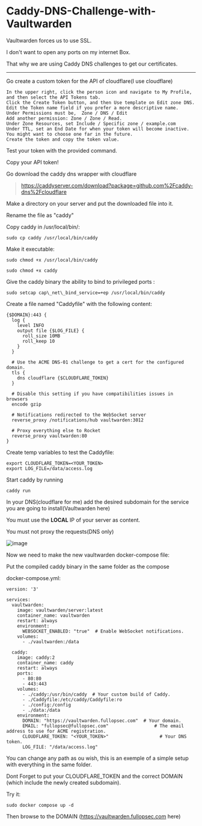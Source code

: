 # Caddy-DNS-Challenge-with-Vaultwarden

Vaultwarden forces us to use SSL.

I don't want to open any ports on my internet Box.

That why we are using Caddy DNS challenges to get our certificates.

__________________________



Go create a custom token for the API of cloudflare(I use cloudflare)

```
In the upper right, click the person icon and navigate to My Profile, and then select the API Tokens tab.
Click the Create Token button, and then Use template on Edit zone DNS.
Edit the Token name field if you prefer a more descriptive name.
Under Permissions must be,  Zone / DNS / Edit 
Add another permission: Zone / Zone / Read.
Under Zone Resources, set Include / Specific zone / example.com 
Under TTL, set an End Date for when your token will become inactive. You might want to choose one far in the future.
Create the token and copy the token value.
```

Test your token with the provided command.

Copy your API token!

Go download the caddy dns wrapper with cloudflare
>https://caddyserver.com/download?package=github.com%2Fcaddy-dns%2Fcloudflare

Make a directory on your server and put the downloaded file into it.

Rename the file as "caddy"

Copy caddy in /usr/local/bin/:

`sudo cp caddy /usr/local/bin/caddy`

Make it executable:

`sudo chmod +x /usr/local/bin/caddy`

`sudo chmod +x caddy`


Give the caddy binary the ability to bind to privileged ports :

`sudo setcap cap\_net\_bind_service=+ep /usr/local/bin/caddy`

Create a file named "Caddyfile" with the following content:

```
{$DOMAIN}:443 {
  log {
    level INFO
    output file {$LOG_FILE} {
      roll_size 10MB
      roll_keep 10
    }
  }

  # Use the ACME DNS-01 challenge to get a cert for the configured domain.
  tls {
    dns cloudflare {$CLOUDFLARE_TOKEN} 
  }

  # Disable this setting if you have compatibilities issues in browsers
  encode gzip

  # Notifications redirected to the WebSocket server
  reverse_proxy /notifications/hub vaultwarden:3012

  # Proxy everything else to Rocket
  reverse_proxy vaultwarden:80
}
```

Create temp variables to test the Caddyfile:

```
export CLOUDFLARE_TOKEN=<YOUR_TOKEN>
export LOG_FILE=/data/access.log
```

Start caddy by running

`caddy run`

In your DNS(cloudflare for me) add the desired subdomain for the service you are going to install(Vaultwarden here)

You must use the **LOCAL** IP of your server as content.

You must not proxy the requests(DNS only)

![image](https://user-images.githubusercontent.com/114147068/229375994-2687dc99-bd8b-4de7-9f2b-d149a22a782a.png)

Now we need to make the new vaultwarden docker-compose file:

Put the compiled caddy binary in the same folder as the compose

docker-compose.yml:

```
version: '3'

services:
  vaultwarden:
    image: vaultwarden/server:latest
    container_name: vaultwarden
    restart: always
    environment:
      WEBSOCKET_ENABLED: "true"  # Enable WebSocket notifications.
    volumes:
      - ./vaultwarden:/data

  caddy:
    image: caddy:2
    container_name: caddy
    restart: always
    ports:
      - 80:80
      - 443:443
    volumes:
      - ./caddy:/usr/bin/caddy  # Your custom build of Caddy.
      - ./Caddyfile:/etc/caddy/Caddyfile:ro
      - ./config:/config
      - ./data:/data
    environment:
      DOMAIN: "https://vaultwarden.fullopsec.com"  # Your domain.
      EMAIL: "fullopsec@fullopsec.com"                 # The email address to use for ACME registration.
      CLOUDFLARE_TOKEN: "<YOUR_TOKEN>"                   # Your DNS token.
      LOG_FILE: "/data/access.log"
```

You can change any path as ou wish, this is an exemple of a simple setup with everything in the same folder.

Dont Forget to put your CLOUDFLARE_TOKEN and the correct DOMAIN (which include the newly created subdomain).

Try it:

`sudo docker compose up -d`

Then browse to the DOMAIN (https://vaultwarden.fullopsec.com here)
